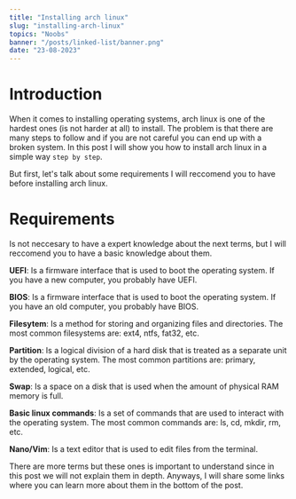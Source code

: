 ```yaml
---
title: "Installing arch linux"
slug: "installing-arch-linux"
topics: "Noobs" 
banner: "/posts/linked-list/banner.png"
date: "23-08-2023"
---
```


# Introduction
When it comes to installing operating systems, arch linux is one of the hardest ones (is not harder at all) to install. The problem is that there are many steps to follow and if you are not careful you can end up with a broken system. In this post I will show you how to install arch linux in a simple way `step by step`.

But first, let's talk about some requirements I will reccomend you to have before installing arch linux.

# Requirements
Is not neccesary to have a expert knowledge about the next terms, but I will reccomend you to have a basic knowledge about them.

**UEFI**: Is a firmware interface that is used to boot the operating system. If you have a new computer, you probably have UEFI.

**BIOS**: Is a firmware interface that is used to boot the operating system. If you have an old computer, you probably have BIOS.

**Filesytem**: Is a method for storing and organizing files and directories. The most common filesystems are: ext4, ntfs, fat32, etc.

**Partition**: Is a logical division of a hard disk that is treated as a separate unit by the operating system. The most common partitions are: primary, extended, logical, etc.

**Swap**: Is a space on a disk that is used when the amount of physical RAM memory is full.

**Basic linux commands**: Is a set of commands that are used to interact with the operating system. The most common commands are: ls, cd, mkdir, rm, etc.

**Nano/Vim**: Is a text editor that is used to edit files from the terminal.

There are more terms but these ones is important to understand since in this post we will not explain them in depth. Anyways, I will share some links where you can learn more about them in the bottom of the post.


